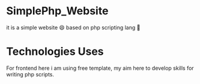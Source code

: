 # SimplePhp_Website
it is a simple website :smile: based on php scripting lang :tada:
# Technologies Uses
For frontend here i am using free template, my aim here to develop skills for writing php scripts.
